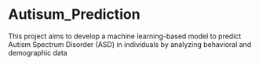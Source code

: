 # Autisum_Prediction
This project aims to develop a machine learning-based model to predict Autism Spectrum Disorder (ASD) in individuals by analyzing behavioral and demographic data

